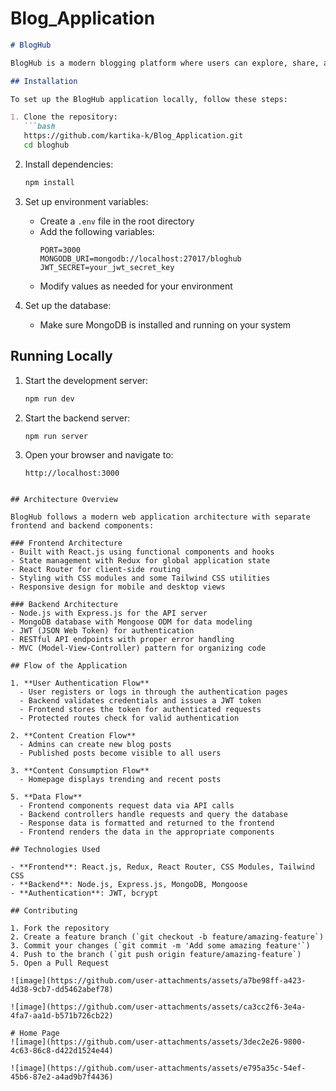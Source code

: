 ﻿# Blog_Application
```markdown
# BlogHub

BlogHub is a modern blogging platform where users can explore, share, and connect through creative content. This README provides instructions for setting up and running the application locally, along with an overview of the architecture and flow.

## Installation

To set up the BlogHub application locally, follow these steps:

1. Clone the repository:
   ```bash
   https://github.com/kartika-k/Blog_Application.git
   cd bloghub
   ```

2. Install dependencies:
   ```bash
   npm install
   ```

3. Set up environment variables:
   - Create a `.env` file in the root directory
   - Add the following variables:
     ```
     PORT=3000
     MONGODB_URI=mongodb://localhost:27017/bloghub
     JWT_SECRET=your_jwt_secret_key
     ```
   - Modify values as needed for your environment

4. Set up the database:
   - Make sure MongoDB is installed and running on your system

## Running Locally

1. Start the development server:
   ```bash
   npm run dev
   ```

2. Start the backend server:
   ```bash
   npm run server
   ```

3. Open your browser and navigate to:
   ```
   http://localhost:3000
   ```
 ```

## Architecture Overview

BlogHub follows a modern web application architecture with separate frontend and backend components:

### Frontend Architecture
- Built with React.js using functional components and hooks
- State management with Redux for global application state
- React Router for client-side routing
- Styling with CSS modules and some Tailwind CSS utilities
- Responsive design for mobile and desktop views

### Backend Architecture
- Node.js with Express.js for the API server
- MongoDB database with Mongoose ODM for data modeling
- JWT (JSON Web Token) for authentication
- RESTful API endpoints with proper error handling
- MVC (Model-View-Controller) pattern for organizing code

## Flow of the Application

1. **User Authentication Flow**
   - User registers or logs in through the authentication pages
   - Backend validates credentials and issues a JWT token
   - Frontend stores the token for authenticated requests
   - Protected routes check for valid authentication

2. **Content Creation Flow**
   - Admins can create new blog posts
   - Published posts become visible to all users

3. **Content Consumption Flow**
   - Homepage displays trending and recent posts

5. **Data Flow**
   - Frontend components request data via API calls
   - Backend controllers handle requests and query the database
   - Response data is formatted and returned to the frontend
   - Frontend renders the data in the appropriate components

## Technologies Used

- **Frontend**: React.js, Redux, React Router, CSS Modules, Tailwind CSS
- **Backend**: Node.js, Express.js, MongoDB, Mongoose
- **Authentication**: JWT, bcrypt

## Contributing

1. Fork the repository
2. Create a feature branch (`git checkout -b feature/amazing-feature`)
3. Commit your changes (`git commit -m 'Add some amazing feature'`)
4. Push to the branch (`git push origin feature/amazing-feature`)
5. Open a Pull Request

![image](https://github.com/user-attachments/assets/a7be98ff-a423-4d38-9cb7-dd5462abef78)

![image](https://github.com/user-attachments/assets/ca3cc2f6-3e4a-4fa7-aa1d-b571b726cb22)

# Home Page
![image](https://github.com/user-attachments/assets/3dec2e26-9800-4c63-86c8-d422d1524e44)

![image](https://github.com/user-attachments/assets/e795a35c-54ef-45b6-87e2-a4ad9b7f4436)
